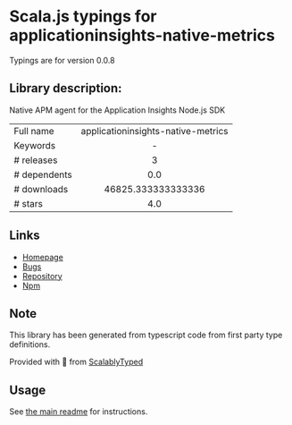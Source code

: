 
# Scala.js typings for applicationinsights-native-metrics

Typings are for version 0.0.8

## Library description:
Native APM agent for the Application Insights Node.js SDK

|                    |                 |
| ------------------ | :-------------: |
| Full name          | applicationinsights-native-metrics |
| Keywords           | - |
| # releases         | 3 |
| # dependents       | 0.0 |
| # downloads        | 46825.333333333336 |
| # stars            | 4.0 |

## Links
- [Homepage](https://github.com/Microsoft/ApplicationInsights-node.js-native-metrics#readme)
- [Bugs](https://github.com/Microsoft/ApplicationInsights-node.js-native-metrics/issues)
- [Repository](https://github.com/Microsoft/ApplicationInsights-node.js-native-metrics)
- [Npm](https://www.npmjs.com/package/applicationinsights-native-metrics)
    


## Note
This library has been generated from typescript code from first party type definitions.

Provided with :purple_heart: from [ScalablyTyped](https://github.com/oyvindberg/ScalablyTyped)

## Usage
See [the main readme](../../readme.md) for instructions.


